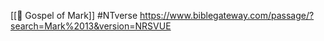 [[📜 Gospel of Mark]]
#NTverse 
https://www.biblegateway.com/passage/?search=Mark%2013&version=NRSVUE